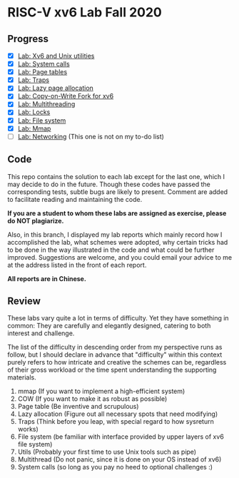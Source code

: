 # RISC-V xv6 Lab Fall 2020

## Progress
- [x] [Lab: Xv6 and Unix utilities](https://pdos.csail.mit.edu/6.S081/2020/labs/util.html)
- [x] [Lab: System calls](https://pdos.csail.mit.edu/6.S081/2020/labs/syscall.html)
- [x] [Lab: Page tables](https://pdos.csail.mit.edu/6.S081/2020/labs/pgtbl.html)
- [x] [Lab: Traps](https://pdos.csail.mit.edu/6.S081/2020/labs/traps.html)
- [x] [Lab: Lazy page allocation](https://pdos.csail.mit.edu/6.S081/2020/labs/lazy.html)
- [x] [Lab: Copy-on-Write Fork for xv6](https://pdos.csail.mit.edu/6.S081/2020/labs/cow.html)
- [x] [Lab: Multithreading](https://pdos.csail.mit.edu/6.S081/2020/labs/thread.html)
- [x] [Lab: Locks](https://pdos.csail.mit.edu/6.S081/2020/labs/lock.html)
- [x] [Lab: File system](https://pdos.csail.mit.edu/6.S081/2020/labs/fs.html)
- [x] [Lab: Mmap](https://pdos.csail.mit.edu/6.S081/2020/labs/mmap.html)
- [ ] [Lab: Networking](https://pdos.csail.mit.edu/6.S081/2020/labs/net.html) (This one is not on my to-do list)

## Code
This repo contains the solution to each lab except for the last one, which I may decide to do in the future. Though these codes have passed the corresponding tests, subtle bugs are likely to present. Comment are added to facilitate reading and maintaining the code.

**If you are a student to whom these labs are assigned as exercise, please do NOT plagiarize.**

Also, in this branch, I displayed my lab reports which mainly record how I accomplished the lab, what schemes were adopted, why certain tricks had to be done in the way illustrated in the code and what could be further improved. Suggestions are welcome, and you could email your advice to me at the address listed in the front of each report.

**All reports are in Chinese.**

## Review
These labs vary quite a lot in terms of difficulty. Yet they have something in common: They are carefully and elegantly designed, catering to both interest and challenge.

The list of the difficulty in descending order from my perspective runs as follow, but I should declare in advance that "difficulty" within this context purely refers to how intricate and creative the schemes can be, regardless of their gross workload or the time spent understanding the supporting materials.

1. mmap (If you want to implement a high-efficient system)
2. COW (If you want to make it as robust as possible)
3. Page table (Be inventive and scrupulous)
4. Lazy allocation (Figure out all necessary spots that need modifying)
5. Traps (Think before you leap, with special regard to how sysreturn works)
6. File system (be familiar with interface provided by upper layers of xv6 file system)
7. Utils (Probably your first time to use Unix tools such as pipe)
8. Multithread (Do not panic, since it is done on your OS instead of xv6)
9. System calls (so long as you pay no heed to optional challenges :)

